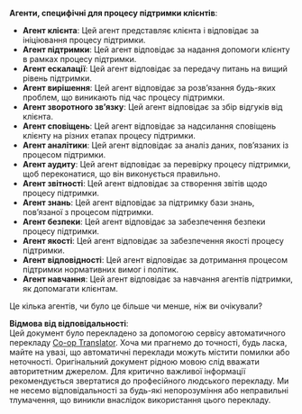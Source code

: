 <!--
CO_OP_TRANSLATOR_METADATA:
{
  "original_hash": "5be7b05ac3220c4fb91e9bd5a37a3794",
  "translation_date": "2025-07-12T11:41:17+00:00",
  "source_file": "08-multi-agent/solution/solution.md",
  "language_code": "uk"
}
-->
**Агенти, специфічні для процесу підтримки клієнтів**:

- **Агент клієнта**: Цей агент представляє клієнта і відповідає за ініціювання процесу підтримки.
- **Агент підтримки**: Цей агент відповідає за надання допомоги клієнту в рамках процесу підтримки.
- **Агент ескалації**: Цей агент відповідає за передачу питань на вищий рівень підтримки.
- **Агент вирішення**: Цей агент відповідає за розв’язання будь-яких проблем, що виникають під час процесу підтримки.
- **Агент зворотного зв’язку**: Цей агент відповідає за збір відгуків від клієнта.
- **Агент сповіщень**: Цей агент відповідає за надсилання сповіщень клієнту на різних етапах процесу підтримки.
- **Агент аналітики**: Цей агент відповідає за аналіз даних, пов’язаних із процесом підтримки.
- **Агент аудиту**: Цей агент відповідає за перевірку процесу підтримки, щоб переконатися, що він виконується правильно.
- **Агент звітності**: Цей агент відповідає за створення звітів щодо процесу підтримки.
- **Агент знань**: Цей агент відповідає за підтримку бази знань, пов’язаної з процесом підтримки.
- **Агент безпеки**: Цей агент відповідає за забезпечення безпеки процесу підтримки.
- **Агент якості**: Цей агент відповідає за забезпечення якості процесу підтримки.
- **Агент відповідності**: Цей агент відповідає за дотримання процесом підтримки нормативних вимог і політик.
- **Агент навчання**: Цей агент відповідає за навчання агентів підтримки, як допомагати клієнтам.

Це кілька агентів, чи було це більше чи менше, ніж ви очікували?

**Відмова від відповідальності**:  
Цей документ було перекладено за допомогою сервісу автоматичного перекладу [Co-op Translator](https://github.com/Azure/co-op-translator). Хоча ми прагнемо до точності, будь ласка, майте на увазі, що автоматичні переклади можуть містити помилки або неточності. Оригінальний документ рідною мовою слід вважати авторитетним джерелом. Для критично важливої інформації рекомендується звертатися до професійного людського перекладу. Ми не несемо відповідальності за будь-які непорозуміння або неправильні тлумачення, що виникли внаслідок використання цього перекладу.